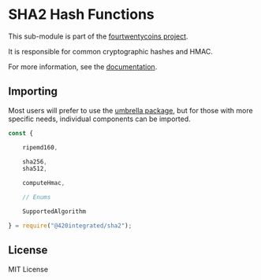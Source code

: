 SHA2 Hash Functions
===================

This sub-module is part of the [fourtwentycoins project](https://github.com/420integrated/fourtwentycoins.js).

It is responsible for common cryptographic hashes and HMAC.

For more information, see the [documentation](https://420integrated.com/wiki/v5/api/utils/hashing/).


Importing
---------

Most users will prefer to use the [umbrella package](https://www.npmjs.com/package/fourtwentycoins ),
but for those with more specific needs, individual components can be imported.

```javascript
const {

    ripemd160,

    sha256,
    sha512,

    computeHmac,

    // Enums

    SupportedAlgorithm

} = require("@420integrated/sha2");
```


License
-------

MIT License
